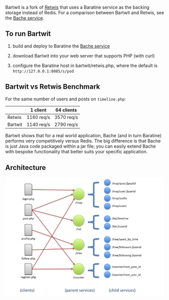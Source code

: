 Bartwit is a fork of [Retwis](http://redis.io/topics/twitter-clone) that uses a Baratine service as the backing
storage instead of Redis.  For a comparison between Bartwit and Retwis, see the [Bache service](https://github.com/baratine/bache).


To run Bartwit
--------------
1. build and deploy to Baratine the [Bache service](https://github.com/baratine/bache)

2. download Bartwit into your web server that supports PHP (with curl)

3. configure the Baratine host in bartwit/retwis.php, where the default is `http://127.0.0.1:8085/s/pod`


Bartwit vs Retwis Benchmark
---------------------------
For the same number of users and posts on `timeline.php`:

|         |   1 client   | 64 clients
--------- | ------------ | -------------------
| Retwis  |  1160 req/s  | 3570 req/s
| Bartwit |  1140 req/s  | 2790 req/s

Bartwit shows that for a real world application, Bache (and in turn Baratine) performs very competitively versus Redis. 
The big difference is that Bache is just Java code packaged within a jar file; you can easily extend Bache
with bespoke functionality that better suits your specific application.


Architecture
------------
![architecture diagram](https://github.com/baratine/bartwit/blob/master/bartwit.png)
